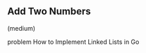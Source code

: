 ## Add Two Numbers
(medium)

<h href="https://leetcode.com/problems/add-two-numbers/">problem</a>
<h href="https://www.developer.com/languages/linked-list-go/">How to Implement Linked Lists in Go</a>
